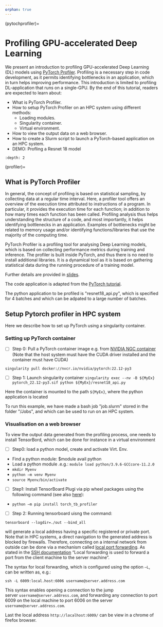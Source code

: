 ```yaml
---
orphan: true
---
```


(pytochprofiler)=
# Profiling GPU-accelerated Deep Learning

We present an introduction to profiling GPU-accelerated Deep Learning (DL) models using [PyTorch Profiler](https://pytorch.org/tutorials/recipes/recipes/profiler_recipe.html). Profiling is a necessary step in code development, as it permits identifying bottlenecks in an application, which in turn helps improving performance. This introduction is limited to profiling DL-application that runs on a single-GPU. By the end of this tutorial, readers are expected to learn about:

- What is PyTorch Profiler.
- How to setup PyTorch Profiler on an HPC system using different methods:
   - Loading modules.
   - Singularity container.
   - Virtual environment. 
- How to view the output data on a web browser.
- How to create a Slurm script to launch a PyTorch-based application on an HPC system.
- DEMO: Profling a Resnet 18 model

```{contents}
:depth: 2
```

(profiler)=
## What is PyTorch Profiler
In general, the concept of profiling is based on statistical sampling, by collecting data at a regular time interval. Here, a profiler tool offers an overview of the execution time attributed to instructions of a program. In particular, it provides the execution time for each function; in addition to how many times each function has been called. Profiling analysis thus helps understanding the structure of a code, and most importantly, it helps identifying bottlenecks in an application. Examples of bottlenecks might be related to memory usage and/or identifying functions/libraries that use the majority of the computing time.

PyTorch Profiler is a profiling tool for analysing Deep Learning models, which is based on collecting performance metrics during training and inference. The profiler is built inside PyTorch, and thus there is no need to install additional libraries. It is a dynamical tool as it is based on gathering statistical data during the running procedure of a training model.



Further details are provided in [slides](https://github.com/HichamAgueny/Profiling-GPU-accelerated-DL).

The code application is adapted from the [PyTorch tutorial](https://pytorch.org/tutorials/intermediate/tensorboard_profiler_tutorial.html).

The python application to be profiled is
"resnet18_api.py", which is specified for 4 batches and which can be adpated to a large number of batches.


## Setup Pytorch profiler in HPC system 

Here we describe how to set up PyTorch using a singularity container.

### Setting up PyTorch container

- [ ] Step 0: Pull a PyTorch container image
e.g. from [NVIDIA NGC container](https://catalog.ngc.nvidia.com/orgs/nvidia/containers/pytorch)
(Note that the host system must have the CUDA driver installed and the
container must have CUDA)

`singularity pull docker://nvcr.io/nvidia/pytorch:22.12-py3`

- [ ] Step 1: Launch singularity container
`singularity exec --nv -B ${MyEx} pytorch_22.12-py3.sif python ${MyEx}/resnet18_api.py`

Here the container is mounted to the path `${MyEx}`, where the python application is located

To run this example, we have made a bash job "job.slurm" stored in the folder "/Jobs", and which can be used to run on an HPC system.


### Visualisation on a web browser

To view the output data generated from the profiling process, one needs to install TensorBord, which can be done for instance in a virtual environment

- [ ] Step0: load a python model, create and activate Virt. Env.
- Find a python module: $module avail python
- Load a python module .e.g.: `module load python/3.9.6-GCCcore-11.2.0`
- `mkdir Myenv`
- `python –m venv Myenv`
- `source Myenv/bin/activate`

- [ ] Step1: Install TensorBoard Plugi via pip wheel packages using the following command (see also [here](https://pytorch.org/tutorials/intermediate/tensorboard_profiler_tutorial.html)):
- `python –m pip install torch_tb_profiler`

- [ ] Step 2: Running tensorboard uisng the command:

`tensorboard --logdir=./out --bind_all` 

will generate a local address having a specific registered or private port. Note that in HPC systems, a direct navigation
to the generated address is blocked by firewalls. Therefore, connecting on a internal network from outside can be done 
via a mechanism called [local port forwarding](https://www.ssh.com/academy/ssh/tunneling-example#local-forwarding). As stated in the [SSH documentation](https://www.ssh.com/academy/ssh/tunneling-example#local-forwarding) “Local forwarding is used to forward a port from the client machine to the server machine”.

The syntax for local forwarding, which is configured using the option `–L`, can be written as, e.g.:

`ssh -L 6009:local.host:6006 username@server.address.com`

This syntax enables opening a connection to the jump server `username@server.address.com`, and forwarding 
any connection to port 6009 on the local machine to port 6006 on the server `username@server.address.com`. 

Last the local address `http://localhost:6009/` can be view in a chrome of firefox browser.




